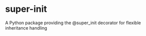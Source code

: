 # super-init
A Python package providing the @super_init decorator for flexible inheritance handling
